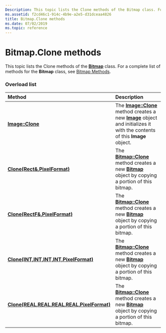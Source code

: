 ```yaml
---
Description: This topic lists the Clone methods of the Bitmap class. For a complete list of methods for the Bitmap class, see Bitmap Methods.
ms.assetid: f2cd46c1-914c-4b9e-a2e5-d31dceaa4826
title: Bitmap.Clone methods
ms.date: 07/02/2019
ms.topic: reference
---
```


# Bitmap.Clone methods

This topic lists the Clone methods of the [**Bitmap**](https://msdn.microsoft.com/library/ms534420(v=VS.85).aspx) class. For a complete list of methods for the **Bitmap** class, see [Bitmap Methods](-gdiplus-class-bitmap-methods.md).

### Overload list



| Method                                                                                                                                 | Description                                                                                                                                                                                                                                 |
|:---------------------------------------------------------------------------------------------------------------------------------------|:--------------------------------------------------------------------------------------------------------------------------------------------------------------------------------------------------------------------------------------------|
| [**Image::Clone**](https://msdn.microsoft.com/library/ms535367(v=VS.85).aspx)                                                                                    | The [**Image::Clone**](https://msdn.microsoft.com/library/ms535367(v=VS.85).aspx) method creates a new [**Image**](https://msdn.microsoft.com/library/ms534462(v=VS.85).aspx) object and initializes it with the contents of this **Image** object.<br/>                                   |
| [**Clone(Rect&,PixelFormat)**](https://msdn.microsoft.com/library/ms536302(v=VS.85).aspx)                                          | The [**Bitmap::Clone**](https://msdn.microsoft.com/library/ms536302(v=VS.85).aspx) method creates a new [**Bitmap**](https://msdn.microsoft.com/library/ms534420(v=VS.85).aspx) object by copying a portion of this bitmap.<br/>                            |
| [**Clone(RectF&,PixelFormat)**](https://msdn.microsoft.com/library/ms536303(v=VS.85).aspx)                                        | The [**Bitmap::Clone**](https://msdn.microsoft.com/library/ms536303(v=VS.85).aspx) method creates a new [**Bitmap**](https://msdn.microsoft.com/library/ms534420(v=VS.85).aspx) object by copying a portion of this bitmap.<br/>                           |
| [**Clone(INT,INT,INT,INT,PixelFormat)**](https://msdn.microsoft.com/library/ms536305(v=VS.85).aspx)         | The [**Bitmap::Clone**](https://msdn.microsoft.com/library/ms536305(v=VS.85).aspx) method creates a new [**Bitmap**](https://msdn.microsoft.com/library/ms534420(v=VS.85).aspx) object by copying a portion of this bitmap.<br/>     |
| [**Clone(REAL,REAL,REAL,REAL,PixelFormat)**](https://msdn.microsoft.com/library/ms536304(v=VS.85).aspx) | The [**Bitmap::Clone**](https://msdn.microsoft.com/library/ms536304(v=VS.85).aspx) method creates a new [**Bitmap**](https://msdn.microsoft.com/library/ms534420(v=VS.85).aspx) object by copying a portion of this bitmap.<br/> |



 

 




